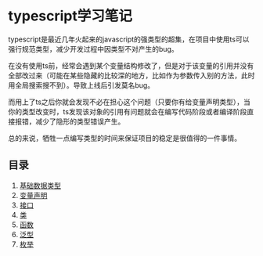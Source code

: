# typescript学习笔记

[tag]:typescript|node|js
[create]:2019-09-20

typescript是最近几年火起来的javascript的强类型的超集，在项目中使用ts可以强行规范类型，减少开发过程中因类型不对产生的bug。

在没有使用ts前，经常会遇到某个变量结构修改了，但是对于该变量的引用并没有全部改过来（可能在某些隐藏的比较深的地方，比如作为参数传入别的方法，此时用全局搜索搜不到）。导致上线后引发莫名bug。

而用上了ts之后你就会发现不必在担心这个问题（只要你有给变量声明类型），当你的类型改变时，ts发现该对象的引用有问题就会在编写代码阶段或者编译阶段直接报错，减少了隐形的类型错误产生。

总的来说，牺牲一点编写类型的时间来保证项目的稳定是很值得的一件事情。

## 目录

1. [基础数据类型](./typescript/1-基础数据类型.md)
2. [变量声明](./typescript/2-变量声明.md)
3. [接口](./typescript/3-接口.md)
4. [类](./typescript/4-类.md)
5. [函数](./typescript/5-函数.md)
6. [泛型](./typescript/6-泛型.md)
7. [枚举](./typescript/7-枚举.md)